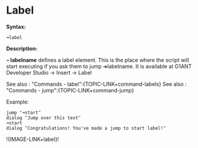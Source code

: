 # Label

**Syntax:**

```G1ANT
➜label
```

**Description:**

`➜` **labelname** defines a label element. This is the place where the script will start executing if you ask them to jump ➜labelname. It is available at G1ANT Developer Studio -&gt; Insert -&gt; Label

See also : "Commands - label":{TOPIC-LINK+command-labels}
See also : "Commands - jump":{TOPIC-LINK+command-jump}

Example:

```G1ANT
jump ‴➜start‴
dialog ‴Jump over this text‴
➜start 
dialog ‴Congratulations! You've made a jump to start label!‴ 
```

!{IMAGE-LINK+label}!